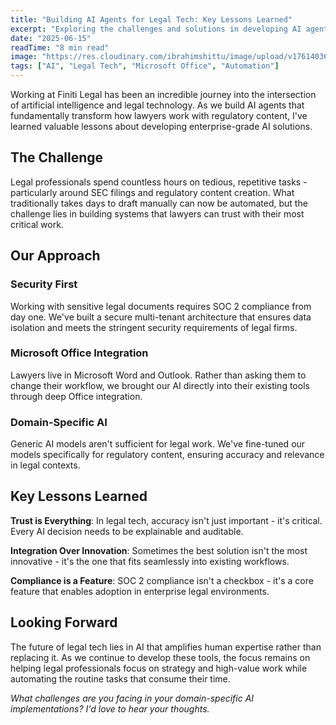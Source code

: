 ```yaml
---
title: "Building AI Agents for Legal Tech: Key Lessons Learned"
excerpt: "Exploring the challenges and solutions in developing AI agents that automate SEC filings and integrate with Microsoft Office suite for legal professionals."
date: "2025-06-15"
readTime: "8 min read"
image: "https://res.cloudinary.com/ibrahimshittu/image/upload/v1761403648/ibrahim-shittu-portfolio/blog/building-ai-agents-for-legal-tech.png"
tags: ["AI", "Legal Tech", "Microsoft Office", "Automation"]
---
```


Working at Finiti Legal has been an incredible journey into the intersection of artificial intelligence and legal technology. As we build AI agents that fundamentally transform how lawyers work with regulatory content, I've learned valuable lessons about developing enterprise-grade AI solutions.

## The Challenge

Legal professionals spend countless hours on tedious, repetitive tasks - particularly around SEC filings and regulatory content creation. What traditionally takes days to draft manually can now be automated, but the challenge lies in building systems that lawyers can trust with their most critical work.

## Our Approach

### Security First

Working with sensitive legal documents requires SOC 2 compliance from day one. We've built a secure multi-tenant architecture that ensures data isolation and meets the stringent security requirements of legal firms.

### Microsoft Office Integration

Lawyers live in Microsoft Word and Outlook. Rather than asking them to change their workflow, we brought our AI directly into their existing tools through deep Office integration.

### Domain-Specific AI

Generic AI models aren't sufficient for legal work. We've fine-tuned our models specifically for regulatory content, ensuring accuracy and relevance in legal contexts.

## Key Lessons Learned

**Trust is Everything**: In legal tech, accuracy isn't just important - it's critical. Every AI decision needs to be explainable and auditable.

**Integration Over Innovation**: Sometimes the best solution isn't the most innovative - it's the one that fits seamlessly into existing workflows.

**Compliance is a Feature**: SOC 2 compliance isn't a checkbox - it's a core feature that enables adoption in enterprise legal environments.

## Looking Forward

The future of legal tech lies in AI that amplifies human expertise rather than replacing it. As we continue to develop these tools, the focus remains on helping legal professionals focus on strategy and high-value work while automating the routine tasks that consume their time.

_What challenges are you facing in your domain-specific AI implementations? I'd love to hear your thoughts._
